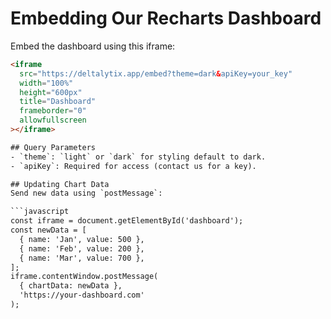 # Embedding Our Recharts Dashboard

Embed the dashboard using this iframe:

```html
<iframe
  src="https://deltalytix.app/embed?theme=dark&apiKey=your_key"
  width="100%"
  height="600px"
  title="Dashboard"
  frameborder="0"
  allowfullscreen
></iframe>

## Query Parameters
- `theme`: `light` or `dark` for styling default to dark.
- `apiKey`: Required for access (contact us for a key).

## Updating Chart Data
Send new data using `postMessage`:

```javascript
const iframe = document.getElementById('dashboard');
const newData = [
  { name: 'Jan', value: 500 },
  { name: 'Feb', value: 200 },
  { name: 'Mar', value: 700 },
];
iframe.contentWindow.postMessage(
  { chartData: newData },
  'https://your-dashboard.com'
);
